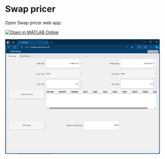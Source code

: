 # Swap pricer

Open Swap pricer web app:

[![Open in MATLAB Online](https://www.mathworks.com/images/responsive/global/open-in-matlab-online.svg)](https://matlab.mathworks.com/open/github/v1?repo=yanndebray/x0-swap-pricer&project=SwapPricer.prj&file=App/SwapPricing.mlapp&focus=true)


![](swap_pricer.png)